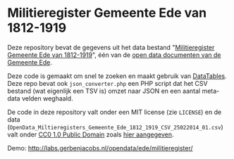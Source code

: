 # Militieregister Gemeente Ede van 1812-1919

Deze repository bevat de gegevens uit het data bestand "[Militieregister Gemeente Ede van 1812-1919](https://www.ede.nl/gemeente/gemeentearchief/open-cultuur-data/open-data-gemeentearchief-ede/militieregisters-gemeente-ede-1812-1919/)", één van de [open data documenten van de Gemeente Ede](https://www.ede.nl/gemeente/gemeentearchief/open-cultuur-data/open-data-gemeentearchief-ede/).

Deze code is gemaakt om snel te zoeken en maakt gebruik van [DataTables](https://datatables.net/). Deze repo bevat ook `json_converter.php` een PHP script dat het CSV bestand (wat eigenlijk een TSV is) omzet naar JSON en een aantal meta-data velden weghaald.

De code in deze repository valt onder een MIT license (zie `LICENSE`) en de data (`OpenData_Miltieregisters_Gemeente_Ede_1812_1919_CSV_25022014_01.csv`) valt onder [CC0 1.0 Public Domain](http://creativecommons.org/publicdomain/zero/1.0/) zoals [hier aangegeven](https://www.ede.nl/gemeente/gemeentearchief/open-cultuur-data/open-data-gemeentearchief-ede/militieregisters-gemeente-ede-1812-1919/).

Demo: http://labs.gerbenjacobs.nl/opendata/ede/militieregister/
